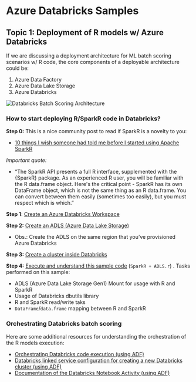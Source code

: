 # Azure Databricks Samples

## Topic 1: Deployment of R models w/ Azure Databricks

If we are discussing a deployment architecture for ML batch scoring scenarios w/ R code, the core components of a deployable architecture could be:
  1. Azure Data Factory
  2. Azure Data Lake Storage
  3. Azure Databricks
  
 ![Databricks Batch Scoring Architecture](https://dm2304files.storage.live.com/y4mMC2EahSYn5bwTF3uwK6LoFAdtb8sSiLtyoOsrpZjU6DaN9UD_HEPZkZYcgkBKbVNrbQZcq_xLsosMim-AQn0M8pquiW73oZ3xOYNLBAoJZhJ5CSwF151fCFeY8yxkv9LRuckjQHMcxcJiTUladvfilRMST1K8N3XyOdgCOOyG3g3c3kRqYeT5wMH1_Z6fc-gwDN8GLXDrkg5z3mJ9jhG8Q/batch-databricks-architecture.png?psid=1&width=843&height=488)

### How to start deploying R/SparkR code in Databricks?

**Step 0:** This is a nice community post to read if SparkR is a novelty to you:
  - [10 things I wish someone had told me before I started using Apache SparkR]
 
*Important quote:*

- “The SparkR API presents a full R interface, supplemented with the {SparkR} package. As an experienced R user, you will be familiar with the R data.frame object. Here's the critical point - SparkR has its own DataFrame object, which is not the same thing as an R data.frame. You can convert between them easily (sometimes too easily), but you must respect which is which.”
 
**Step 1**: [Create an Azure Databricks Workspace]
 
**Step 2:** [Create an ADLS (Azure Data Lake Storage)]

- Obs.: Create the ADLS on the same region that you’ve provisioned Azure Databricks
 
**Step 3:** [Create a cluster inside Databricks]
 
**Step 4:** [Execute and understand this sample code] (`SparkR + ADLS.r`) . Tasks performed on this sample:

- ADLS (Azure Data Lake Storage Gen1) Mount for usage with R and SparkR
- Usage of Databricks dbutils library
- R and SparkR read/write taks
- `DataFrame`/`data.frame` mapping between R and SparkR
 
### Orchestrating Databricks batch scoring 
 
Here are some additional resources for understanding the orchestration of the R models execution:
- [Orchestrating Databricks code execution (using ADF)]
- [Databricks linked service configuration for creating a new Databricks cluster (using ADF)]
- [Documentation of the Databricks Notebook Activity (using ADF)]

[10 things I wish someone had told me before I started using Apache SparkR]:https://databricks-prod-cloudfront.cloud.databricks.com/public/4027ec902e239c93eaaa8714f173bcfc/8599738367597028/1792412399382575/3601578643761083/latest.html
[Create an Azure Databricks Workspace]:https://docs.microsoft.com/es-mx/azure/azure-databricks/quickstart-create-databricks-workspace-portal
[Create a cluster inside Databricks]:https://docs.microsoft.com/es-mx/azure/azure-databricks/quickstart-create-databricks-workspace-portal#create-a-spark-cluster-in-databricks
[Create an ADLS (Azure Data Lake Storage)]:https://docs.microsoft.com/pt-br/azure/data-lake-store/data-lake-store-get-started-portal
[Execute and understand this sample code]:https://github.com/nansravn/Databricks101/blob/master/SparkR%20%2B%20ADLS.r
[Orchestrating Databricks code execution (using ADF)]:https://docs.microsoft.com/es-mx/azure/data-factory/transform-data-using-databricks-notebook
[Databricks linked service configuration for creating a new Databricks cluster (using ADF)]:https://docs.microsoft.com/es-mx/azure/data-factory/compute-linked-services#azure-databricks-linked-service
[Documentation of the Databricks Notebook Activity (using ADF)]:https://docs.microsoft.com/es-mx/azure/data-factory/transform-data-databricks-notebook
